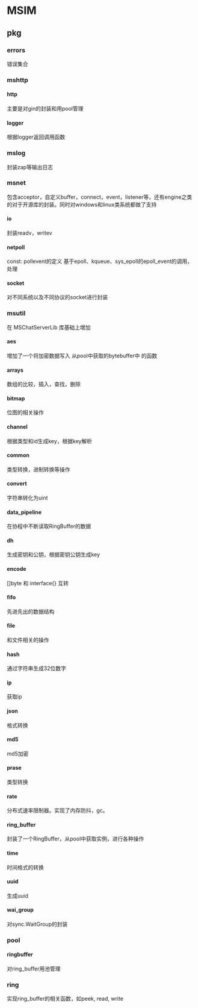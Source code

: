 # MSIM

## pkg

### errors
错误集合

### mshttp

#### http
主要是对gin的封装和用pool管理

#### logger
根据logger返回调用函数

### mslog
封装zap等输出日志

### msnet
包含acceptor，自定义buffer，connect，event，listener等，还有engine之类的对于开源库的封装。同时对windows和linux类系统都做了支持

#### io
封装readv，writev

#### netpoll
const: pollevent的定义
基于epoll、kqueue、sys_epoll的epoll_event的调用，处理

#### socket
对不同系统以及不同协议的socket进行封装


### msutil
在 MSChatServerLib 库基础上增加

#### aes
增加了一个将加密数据写入 从pool中获取的bytebuffer中 的函数

#### arrays
数组的比较，插入，查找，删除

#### bitmap
位图的相关操作

#### channel
根据类型和id生成key，根据key解析

#### common
类型转换，进制转换等操作

#### convert
字符串转化为uint

#### data_pipeline
在协程中不断读取RingBuffer的数据

#### dh
生成密钥和公钥，根据密钥公钥生成key

#### encode
[]byte 和 interface{} 互转

#### fifo
先进先出的数据结构

#### file
和文件相关的操作

#### hash
通过字符串生成32位数字

#### ip
获取ip

#### json
格式转换

#### md5
md5加密

#### prase
类型转换

#### rate
分布式速率限制器。实现了内存防抖，gc。

#### ring_buffer
封装了一个RingBuffer，从pool中获取实例，进行各种操作

#### time
时间格式的转换

#### uuid
生成uuid

#### wai_group
对sync.WaitGroup的封装

### pool

#### ringbuffer
对ring_buffer用池管理

### ring
实现ring_buffer的相关函数，如peek, read, write